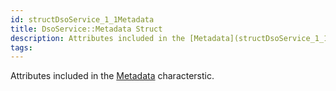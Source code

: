 ```yaml
---
id: structDsoService_1_1Metadata
title: DsoService::Metadata Struct
description: Attributes included in the [Metadata](structDsoService_1_1Metadata) characterstic.
tags:
---
```

Attributes included in the [Metadata](structDsoService_1_1Metadata) characterstic.




